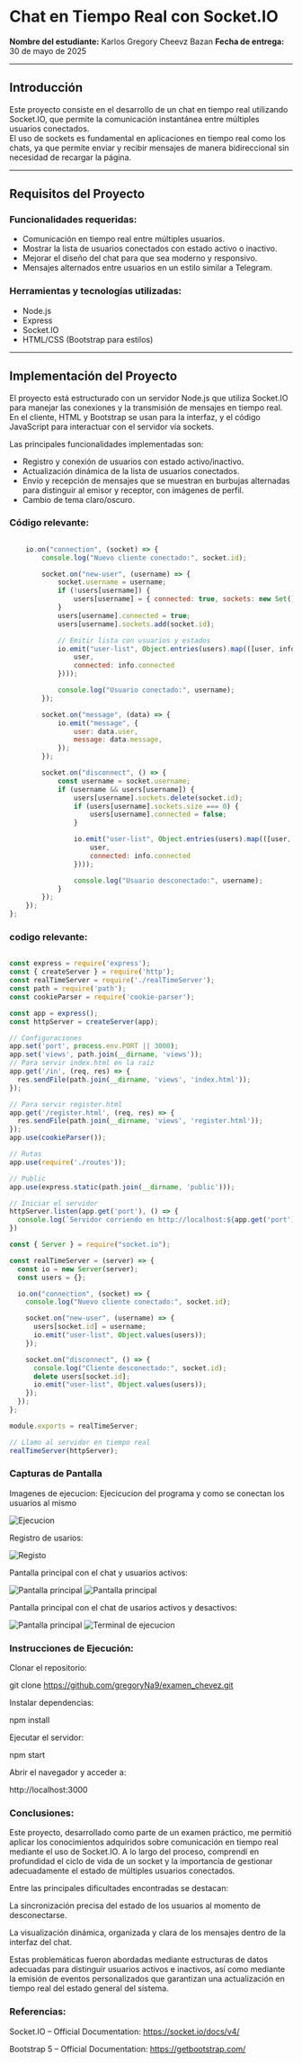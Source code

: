 # Chat en Tiempo Real con Socket.IO

**Nombre del estudiante:** Karlos Gregory Cheevz Bazan
**Fecha de entrega:** 30 de mayo de 2025

---

## Introducción

Este proyecto consiste en el desarrollo de un chat en tiempo real utilizando Socket.IO, que permite la comunicación instantánea entre múltiples usuarios conectados.  
El uso de sockets es fundamental en aplicaciones en tiempo real como los chats, ya que permite enviar y recibir mensajes de manera bidireccional sin necesidad de recargar la página.

---

## Requisitos del Proyecto

### Funcionalidades requeridas:
- Comunicación en tiempo real entre múltiples usuarios.
- Mostrar la lista de usuarios conectados con estado activo o inactivo.
- Mejorar el diseño del chat para que sea moderno y responsivo.
- Mensajes alternados entre usuarios en un estilo similar a Telegram.

### Herramientas y tecnologías utilizadas:
- Node.js
- Express
- Socket.IO
- HTML/CSS (Bootstrap para estilos)

---

## Implementación del Proyecto

El proyecto está estructurado con un servidor Node.js que utiliza Socket.IO para manejar las conexiones y la transmisión de mensajes en tiempo real.  
En el cliente, HTML y Bootstrap se usan para la interfaz, y el código JavaScript para interactuar con el servidor vía sockets.

Las principales funcionalidades implementadas son:  
- Registro y conexión de usuarios con estado activo/inactivo.  
- Actualización dinámica de la lista de usuarios conectados.  
- Envío y recepción de mensajes que se muestran en burbujas alternadas para distinguir al emisor y receptor, con imágenes de perfil.  
- Cambio de tema claro/oscuro.  

### Código relevante:
```js (realTimeServer): 

    io.on("connection", (socket) => {
        console.log("Nuevo cliente conectado:", socket.id);

        socket.on("new-user", (username) => {
            socket.username = username;
            if (!users[username]) {
                users[username] = { connected: true, sockets: new Set() };
            }
            users[username].connected = true;
            users[username].sockets.add(socket.id);

            // Emitir lista con usuarios y estados
            io.emit("user-list", Object.entries(users).map(([user, info]) => ({
                user,
                connected: info.connected
            })));

            console.log("Usuario conectado:", username);
        });

        socket.on("message", (data) => {
            io.emit("message", {
                user: data.user,
                message: data.message,
            });
        });

        socket.on("disconnect", () => {
            const username = socket.username;
            if (username && users[username]) {
                users[username].sockets.delete(socket.id);
                if (users[username].sockets.size === 0) {
                    users[username].connected = false;
                }

                io.emit("user-list", Object.entries(users).map(([user, info]) => ({
                    user,
                    connected: info.connected
                })));

                console.log("Usuario desconectado:", username);
            }
        });
    });
};
```
### codigo relevante: 

```js (realTimeServer):

const express = require('express');
const { createServer } = require('http');
const realTimeServer = require('./realTimeServer');
const path = require('path');
const cookieParser = require('cookie-parser');

const app = express();
const httpServer = createServer(app);

// Configuraciones
app.set('port', process.env.PORT || 3000);
app.set('views', path.join(__dirname, 'views'));
// Para servir index.html en la raíz
app.get('/in', (req, res) => {
  res.sendFile(path.join(__dirname, 'views', 'index.html'));
});

// Para servir register.html
app.get('/register.html', (req, res) => {
  res.sendFile(path.join(__dirname, 'views', 'register.html'));
});
app.use(cookieParser());

// Rutas
app.use(require('./routes'));

// Public
app.use(express.static(path.join(__dirname, 'public')));

// Iniciar el servidor
httpServer.listen(app.get('port'), () => {
  console.log(`Servidor corriendo en http://localhost:${app.get('port')}`);
})

const { Server } = require("socket.io");

const realTimeServer = (server) => {
  const io = new Server(server);
  const users = {};

  io.on("connection", (socket) => {
    console.log("Nuevo cliente conectado:", socket.id);

    socket.on("new-user", (username) => {
      users[socket.id] = username;
      io.emit("user-list", Object.values(users));
    });

    socket.on("disconnect", () => {
      console.log("Cliente desconectado:", socket.id);
      delete users[socket.id];
      io.emit("user-list", Object.values(users));
    });
  });
};

module.exports = realTimeServer;

// Llamo al servidor en tiempo real
realTimeServer(httpServer);

```


### Capturas de Pantalla

Imagenes de ejecucion:
Ejecicucion del programa y como se conectan los usuarios al mismo

![Ejecucion](src/public/img/iniciarServe.png)

Registro de usarios:

![Registo](src/public/img/registroUser.png)

Pantalla principal con el chat y usuarios activos:

![Pantalla principal](src/public/img/accesoNav.png)
![Pantalla principal](src/public/img/chatTR.png)

Pantalla principal con el chat de usarios activos y desactivos:

![Pantalla principal](src/public/img/userOff.png)
![Terminal de ejecucion](src/public/img/userOffServe.png)

### Instrucciones de Ejecución:

Clonar el repositorio:

git clone https://github.com/gregoryNa9/examen_chevez.git

Instalar dependencias:

npm install

Ejecutar el servidor:

npm start

Abrir el navegador y acceder a:

http://localhost:3000



### Conclusiones:

Este proyecto, desarrollado como parte de un examen práctico, me permitió aplicar los conocimientos adquiridos sobre comunicación en tiempo real mediante el uso de Socket.IO. A lo largo del proceso, comprendí en profundidad el ciclo de vida de un socket y la importancia de gestionar adecuadamente el estado de múltiples usuarios conectados.

Entre las principales dificultades encontradas se destacan:

La sincronización precisa del estado de los usuarios al momento de desconectarse.

La visualización dinámica, organizada y clara de los mensajes dentro de la interfaz del chat.

Estas problemáticas fueron abordadas mediante estructuras de datos adecuadas para distinguir usuarios activos e inactivos, así como mediante la emisión de eventos personalizados que garantizan una actualización en tiempo real del estado general del sistema.


### Referencias:
Socket.IO – Official Documentation: 
https://socket.io/docs/v4/

Bootstrap 5 – Official Documentation: 
https://getbootstrap.com/

